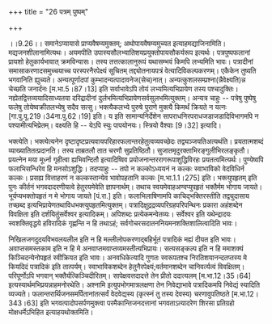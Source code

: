 +++
title = "26 पत्रम् पुष्पम्"

+++
  
  
।।9.26।। समानेऽप्यायासे प्राप्यवैषम्यमुक्तम्; अथोपायवैषम्यमुच्यत
इत्याहमद्याजिनामिति। मद्यजनशीलानामित्यथः। अयमपीति
उपास्यसौलभ्यातिशयप्रयुक्तोपायसौकर्यरूप इत्यर्थः। पत्रपुष्पफलानां प्रायशो
हेतुकार्यभावात् क्रमविन्यासः। तस्य तत्तत्कालानुरूपं यथासम्भवं किमपि
लभ्यमिति भावः। पत्रादीनां समासाकरणादसमुच्चयाच्च परस्परनैरपेक्ष्यं
सूचितम् तद्द्योतनायपत्रं वेत्यादिविकल्पकरणम्। एकैकेन तुष्यति भगवानिति
ह्युच्यते। अन्यत्पूर्णादपां कुम्भादन्यत्पादावनेज(सेच)नात्।
अन्यत्कुशलसम्प्रश्ना(न्नैवेक्ष्यति)न्न चेच्छति जनार्दनः \[म.भा.5।87।13\]
इति सर्वाभावेऽपि तोयं लभ्यमित्यभिप्रायेण तस्य पश्चादुक्तिः।
नह्येतद्वित्तव्ययादिसाध्यतया दरिद्रादीनां
दुर्लभमित्यभिप्रायेणसर्वसुलभमित्युक्तम्। अन्यत्र चाहुः -- पत्रेषु
पुष्पेषु फलेषु तोयेष्वक्रीतलभ्येषु सदैव सत्सु। भक्त्यैकलभ्ये पुरुषे
पुराणे मुक्त्यै किमर्थं क्रियते न यत्नः \[गा.पु.पू.219।34ना.पु.62।19\]
इति। य इति सामान्यनिर्देशेन सापराधनिरपराधजडाजडादिविभागमपि न
पश्यामीत्यभिप्रेतम्। वक्ष्यति हि -- येऽपि स्युः पापयोनयः। स्त्रियो
वैश्याः \[9।32\] इत्यादि।  
  
भक्त्येति। भक्त्येत्यनेन
दृष्टादृष्टप्रत्यवायपरिहारफलान्तरहेतुत्वव्यवच्छेदः तद्व्यञ्जयतिअत्यथंति।
प्रयतात्मशब्दं व्याख्यातितत्प्रदानति। तस्य ताम्रतलौ तात चरणौ
सुप्रतिष्ठितौ। सुजातमृदुरक्ताभिरङ्गुलीभिरलङ्कृतौ। प्रयत्नेन मया मूर्ध्ना
गृहीत्वा ह्यभिवन्दितौ इत्यादिष्विव प्रयोजनान्तररागरूपाशुद्धिविरहः
प्रयतत्वमित्यर्थः। पुण्येष्वपि फलाभिसन्धिरेव हि मनसोऽशुद्धिः। तदप्याहुः
-- तपो न कल्कोऽध्ययनं न कल्कः स्वाभाविको वेदविधिर्न कल्कः। प्रसह्य
वित्ताहरणं न कल्कस्तान्येव भावोपहतानि कल्कः \[म.भा.1.1।275\]
इति। भक्त्युपहृतम् इति पुनः कीर्तनं भगवदादरणीयत्वे हेतुरयमेवेति
ज्ञापनार्थम्। तथाच स्वयमेवाहअण्वप्युपहृतं भक्तैर्मम भोगाय जायते।
भूर्यप्यभक्तोपहृतं न मे भोगाय जायते \[पं.रा.\] इति। फलाभिलाषिणामपि
काचिद्भक्तिरस्तीति तद्व्युदासाय तच्छब्द
इत्यभिप्रायेणतथाविधभक्त्युपहृतमित्युक्तम्।
पत्रादिक्षुद्रद्रव्यपरिग्रहपरिपन्थिनः प्रकारा अहंशब्देन विवक्षिता इति
दर्शयितुंसर्वेश्वर इत्यादिकम्। अपिशब्दः प्रत्येकमन्वेतव्यः। सर्वेश्वर इति
यथेन्द्रादयः स्वशक्तिवृद्धये हविरादिकं गृह्णन्ति न हि तथाऽहं;
सर्वगोचरसदातननियमनशक्तिशालित्वादिति भावः।  
  
निखिलजगदुदयविभवलयलील इति न हि मल्लीलोपकरणाद्बहिर्भूतं पत्रादिकं मह्यं
दीयत इति भावः। अवाप्तसमस्तकाम इति न हि मे
अनवाप्तमवाप्तव्यमस्तीत्यभिप्रायः। सत्यसङ्कल्प इति न हि ममाशक्यं
किञ्चिदन्येनोपहृतं स्वीक्रियत इति भावः। अनवधिकेत्यादि गुणतः स्वरूपतश्च
निरतिशयानन्दतप्तस्य मे कियदिदं पत्रादिकं इति तात्पर्यम्। स्वाभाविकशब्देन
हेतुनैरपेक्ष्यं;वर्तमानशब्देन चानिवर्त्यत्वं विवक्षितम्। परिपूर्णोऽपि
भगवान् भक्तैर्यत्किञ्चिदीरितम्। सापेक्षवत्तदादत्ते तेन प्रीतो ददात्यलम्
\[म.भा.12।35।64\] इत्यस्यार्थमभिप्रयन्नाहमनोरथेति। अश्नामि
इत्युपभोगमात्रलक्षणा तेन निवेद्याभावे पत्रादिकमपि निवेद्यं स्यादिति
व्यज्यते। फलान्तरार्थिजनसमर्पितानांतत्सर्वं वेदवेद्यस्य (कृत्स्नं तु
तस्य देवस्य) चरणावुपतिष्ठते \[म.भा.12।343।63\] इति
भगवत्पादोपसर्पणमुक्त्वा परमैकान्तिजनदत्तानां भगवताऽत्यादरेण शिरसा
प्रतिग्रहो मोक्षधर्मेऽभिहित इत्याहयथोक्तमिति।  
  
